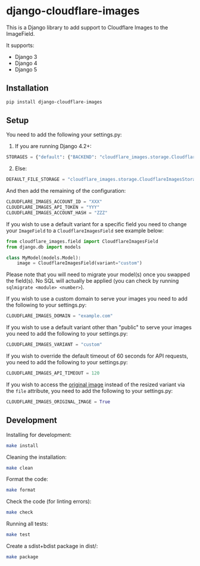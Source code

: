 # django-cloudflare-images

This is a Django library to add support to Cloudflare Images to the ImageField.

It supports:

 * Django 3
 * Django 4
 * Django 5

## Installation

```sh
pip install django-cloudflare-images
```

## Setup

You need to add the following your settings.py:


1. If you are running Django 4.2+:

```python
STORAGES = {"default": {"BACKEND": "cloudflare_images.storage.CloudflareImagesStorage"}}
```

2. Else:


```python
DEFAULT_FILE_STORAGE = "cloudflare_images.storage.CloudflareImagesStorage"
```

And then add the remaining of the configuration:

```python
CLOUDFLARE_IMAGES_ACCOUNT_ID = "XXX"
CLOUDFLARE_IMAGES_API_TOKEN = "YYY"
CLOUDFLARE_IMAGES_ACCOUNT_HASH = "ZZZ"
```

If you wish to use a default variant for a specific field you need to change your `ImageField` to a `CloudflareImagesField` see example below:

```python
from cloudflare_images.field import CloudflareImagesField
from django.db import models

class MyModel(models.Model):
    image = CloudflareImagesField(variant="custom")


```

Please note that you will need to migrate your model(s) once you swapped the field(s). No SQL will actually be applied (you can check by running `sqlmigrate <module> <number>`).

If you wish to use a custom domain to serve your images you need to add the following to your settings.py:

```python
CLOUDFLARE_IMAGES_DOMAIN = "example.com"
```

If you wish to use a default variant other than "public" to serve your images you need to add the following to your settings.py:

```python
CLOUDFLARE_IMAGES_VARIANT = "custom"
```

If you wish to override the default timeout of 60 seconds for API requests, you need to add the following to your settings.py:

```python
CLOUDFLARE_IMAGES_API_TIMEOUT = 120
```

If you wish to access the [original image](https://developers.cloudflare.com/images/manage-images/export-images/) instead of the resized variant via the `file` attribute, you need to add the following to your settings.py:

```python
CLOUDFLARE_IMAGES_ORIGINAL_IMAGE = True
```
## Development

Installing for development:

```sh
make install
```

Cleaning the installation:

```sh
make clean
```

Format the code:

```sh
make format
```

Check the code (for linting errors):

```sh
make check
```

Running all tests:

```sh
make test
```

Create a sdist+bdist package in dist/:

```sh
make package
```
